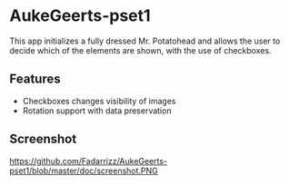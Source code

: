 # AukeGeerts-pset1

This app initializes a fully dressed Mr. Potatohead and allows the user to
decide which of the elements are shown, with the use of checkboxes.

## Features

- Checkboxes changes visibility of images
- Rotation support with data preservation

## Screenshot
https://github.com/Fadarrizz/AukeGeerts-pset1/blob/master/doc/screenshot.PNG
